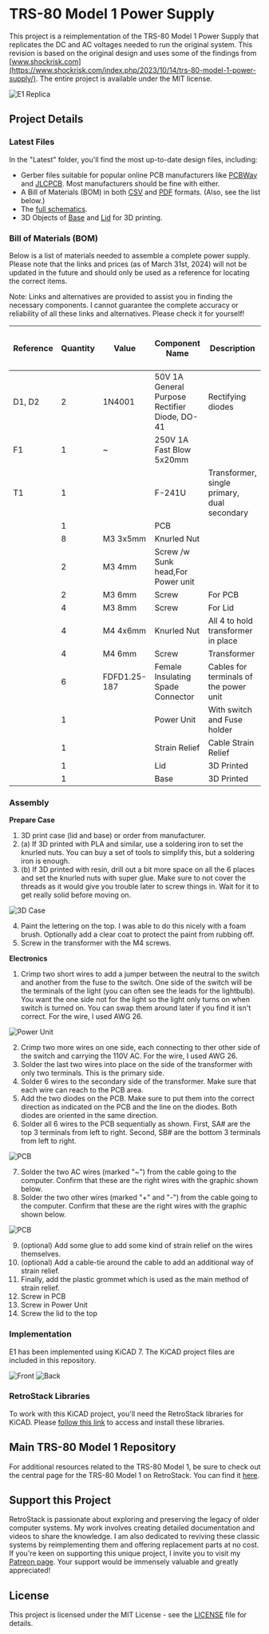 # TRS-80 Model 1 Power Supply

This project is a reimplementation of the TRS-80 Model 1 Power Supply that replicates the DC and AC voltages needed to run the original system. This revision is based on the original design and uses some of the findings from [www.shockrisk.com](https://www.shockrisk.com/index.php/2023/10/14/trs-80-model-1-power-supply/). The entire project is available under the MIT license.

![E1 Replica](/Latest/TRS80_Model_I_Power_Supply_Photo.png)

## Project Details

### Latest Files

In the "Latest" folder, you'll find the most up-to-date design files, including:

- Gerber files suitable for popular online PCB manufacturers like [PCBWay](/Latest/TRS80_Model_I_Power_Supply_Gerber_PCBWay.zip) and [JLCPCB](/Latest/TRS80_Model_I_Power_Supply_Gerber_JLCPCB.zip). Most manufacturers should be fine with either.
- A Bill of Materials (BOM) in both [CSV](/Latest/TRS80_Model_I_Power_Supply_BOM.csv) and [PDF](/Latest/TRS80_Model_I_Power_Supply_BOM.pdf) formats. (Also, see the list below.)
- The [full schematics](/Latest/TRS80_Model_I_Power_Supply_Schematics.pdf).
- 3D Objects of [Base](/3DPrint/Base.stl) and [Lid](/3DPrint/Lid.stl) for 3D printing.

### Bill of Materials (BOM)

Below is a list of materials needed to assemble a complete power supply. Please note that the links and prices (as of March 31st, 2024) will not be updated in the future and should only be used as a reference for locating the correct items.

Note: Links and alternatives are provided to assist you in finding the necessary components. I cannot guarantee the complete accuracy or reliability of all these links and alternatives. Please check it for yourself!

|Reference|Quantity|Value|Component Name|Description|Source Comment|Source Cost USD|Source Total Cost USD|Source|
|-|-|-|-|-|-|-|-|-|
|D1, D2|2|1N4001|50V 1A General Purpose Rectifier Diode, DO-41|Rectifying diodes||$0.10|$0.20|[Mouser](https://www.mouser.com/ProductDetail/637-1N4001)|
|F1|1|~|250V 1A Fast Blow 5x20mm|||$0.36|$0.36|[Mouser](https://www.mouser.com/ProductDetail/504-BK1-S500-1-R)|
|T1|1||F-241U|Transformer, single primary, dual secondary||$25.10|$25.10|[Mouser](https://www.mouser.com/ProductDetail/553-F241U)|
||1||PCB||Lot of 5|~$0.40|~$0.40|-|
||8|M3 3x5mm|Knurled Nut||Kit|~$0.00|~$0.00|[Amazon](https://www.amazon.com/Ktehloy-Threaded-Assortment-Printing-Components/dp/B0CLKDPN65/)|
||2|M3 4mm|Screw /w Sunk head,For Power unit||||-|
||2|M3 6mm|Screw|For PCB||||-|
||4|M3 8mm|Screw|For Lid||||-|
||4|M4 4x6mm|Knurled Nut|All 4 to hold transformer in place|Kit|~$0.00|~$0.00|[Amazon](https://www.amazon.com/Ktehloy-Threaded-Assortment-Printing-Components/dp/B0CLKDPN65/)|
||4|M4 6mm|Screw|Transformer||||-|
||6|FDFD1.25-187|Female Insulating Spade Connector|Cables for terminals of the power unit|Lot of 100|~$0.00|~$0.00|[AliExpress](https://www.aliexpress.us/item/2251832640697906.html)|
||1||Power Unit|With switch and Fuse holder||$3.30|$3.30|[AliExpress](https://www.aliexpress.us/item/3256805889410008.html)|
||1||Strain Relief|Cable Strain Relief|Lot of 10|$0.68|$0.68|[Amazon](https://www.amazon.com/gp/product/B08T6DZB4C/)|
||1||Lid|3D Printed||||-|
||1||Base|3D Printed||||-|

### Assembly

**Prepare Case**
1. 3D print case (lid and base) or order from manufacturer.
2. (a) If 3D printed with PLA and similar, use a soldering iron to set the knurled nuts. You can buy a set of tools to simplify this, but a soldering iron is enough.
3. (b) If 3D printed with resin, drill out a bit more space on all the 6 places and set the knurled nuts with super glue. Make sure to not cover the threads as it would give you trouble later to screw things in. Wait for it to get really solid before moving on.

![3D Case](/Images/3DPrint_Model.png)

4. Paint the lettering on the top. I was able to do this nicely with a foam brush. Optionally add a clear coat to protect the paint from rubbing off.
5. Screw in the transformer with the M4 screws.

**Electronics**
1. Crimp two short wires to add a jumper between the neutral to the switch and another from the fuse to the switch. One side of the switch will be the terminals of the light (you can often see the leads for the lightbulb). You want the one side not for the light so the light only turns on when switch is turned on. You can swap them around later if you find it isn't correct. For the wire, I used AWG 26.

![Power Unit](/Images/Power_Unit.png)

2. Crimp two more wires on one side, each connecting to ther other side of the switch and carrying the 110V AC. For the wire, I used AWG 26.
3. Solder the last two wires into place on the side of the transformer with only two terminals. This is the primary side.
4. Solder 6 wires to the secondary side of the transformer. Make sure that each wire can reach to the PCB area.
5. Add the two diodes on the PCB. Make sure to put them into the correct direction as indicated on the PCB and the line on the diodes. Both diodes are oriented in the same direction.
6. Solder all 6 wires to the PCB sequentially as shown. First, SA# are the top 3 terminals from left to right. Second, SB# are the bottom 3 terminals from left to right.

![PCB](/Images/PCB_Overview.png)

7. Solder the two AC wires (marked "~") from the cable going to the computer. Confirm that these are the right wires with the graphic shown below.
8. Solder the two other wires (marked "+" and "-") from the cable going to the computer. Confirm that these are the right wires with the graphic shown below.

![PCB](/Images/DIN-5_Connector.png)

9. (optional) Add some glue to add some kind of strain relief on the wires themselves.
10. (optional) Add a cable-tie around the cable to add an additional way of strain relief.
11. Finally, add the plastic grommet which is used as the main method of strain relief.
12. Screw in PCB
13. Screw in Power Unit
14. Screw the lid to the top

### Implementation

E1 has been implemented using KiCAD 7. The KiCAD project files are included in this repository.

![Front](/Latest/TRS80_Model_I_Power_Supply_3D_Front.png)
![Back](/Latest/TRS80_Model_I_Power_Supply_3D_Back.png)

### RetroStack Libraries

To work with this KiCAD project, you'll need the RetroStack libraries for KiCAD. Please [follow this link](https://www.github.com/RetroStack/KiCAD-Libraries) to access and install these libraries.

## Main TRS-80 Model 1 Repository

For additional resources related to the TRS-80 Model 1, be sure to check out the central page for the TRS-80 Model 1 on RetroStack. You can find it [here](https://www.github.com/RetroStack/TRS-80-Model-I).

## Support this Project

RetroStack is passionate about exploring and preserving the legacy of older computer systems. My work involves creating detailed documentation and videos to share the knowledge. I am also dedicated to reviving these classic systems by reimplementing them and offering replacement parts at no cost. If you're keen on supporting this unique project, I invite you to visit my [Patreon page](https://www.patreon.com/RetroStack). Your support would be immensely valuable and greatly appreciated!

## License

This project is licensed under the MIT License - see the [LICENSE](LICENSE) file for details.
